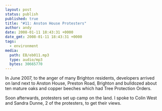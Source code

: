 ```yaml
---
layout: post
status: publish
published: true
title: "#11: Anston House Protesters"
author: andy
date: 2008-01-11 18:43:31 +0000
date_gmt: 2008-01-11 18:43:31 +0000
tags:
  - environment
media:
  path: EB/eb011.mp3
  type: audio/mp3
  bytes: 30665770
---
```

In June 2007, to the anger of many Brighton residents, developers arrived on 
land next to Anston House, Preston Road, Brighton and bulldozed about ten 
mature oaks and copper beeches which had Tree Protection Orders. 

Soon afterwards, protesters set up camp on the land. I spoke to Colin West and 
Sandra Dunne, 2 of the protesters, to get their views.
